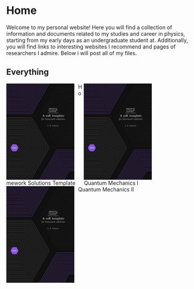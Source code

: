 # Home

Welcome to my personal website! Here you will find a collection of information and documents related to my studies and career in physics, starting from my early days as an undergraduate student at. Additionally, you will find links to  interesting websites I recommend and pages of researchers I admire. Below i will post all of my files.


## Everything

<div style="display: inline-block; margin-left= 10px; margin-right= 10px;">
  <img src="coverpage_homework_solutions.jpeg" alt="imagem 1" style="float:left; padding-right:10px; width: 180px">
  <figcaption>Homework Solutions Template</figcaption>
</div>
<div style="display: inline-block; margin-left= 10px; margin-right= 10px;">
  <img src="coverpage_homework_solutions.jpeg" alt="imagem 2" style="float:left; padding-right:10px; width: 180px">
  <figcaption>Quantum Mechanics I</figcaption>
</div style="display: inline-block; margin-left= 10px; margin-right= 10px;">
<div>
  <img src="coverpage_homework_solutions.jpeg" alt="imagem 2" style="float:left; padding-right:10px; width: 180px">
  <figcaption>Quantum Mechanics II</figcaption>
</div>
